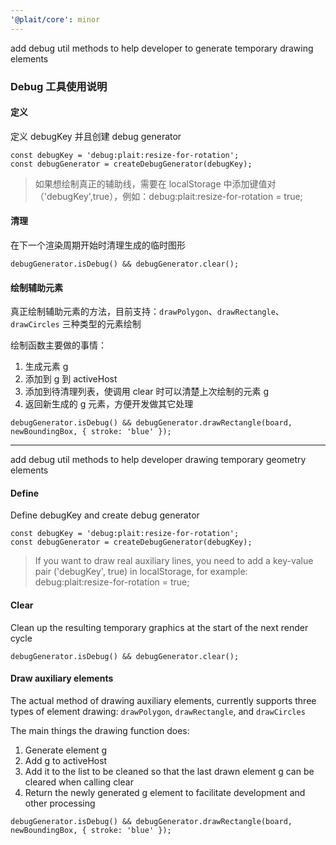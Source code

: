 ```yaml
---
'@plait/core': minor
---
```


add debug util methods to help developer to generate temporary drawing elements

### Debug 工具使用说明

#### 定义 

定义 debugKey 并且创建 debug generator


```
const debugKey = 'debug:plait:resize-for-rotation';
const debugGenerator = createDebugGenerator(debugKey);
```

> 如果想绘制真正的辅助线，需要在 localStorage 中添加键值对（'debugKey',true），例如：debug:plait:resize-for-rotation = true;

#### 清理 

在下一个渲染周期开始时清理生成的临时图形

```
debugGenerator.isDebug() && debugGenerator.clear();
```

#### 绘制辅助元素

真正绘制辅助元素的方法，目前支持：`drawPolygon`、`drawRectangle`、`drawCircles` 三种类型的元素绘制

绘制函数主要做的事情：

1. 生成元素 g
2. 添加到 g 到 activeHost
3. 添加到待清理列表，使调用 clear 时可以清楚上次绘制的元素 g
4. 返回新生成的 g 元素，方便开发做其它处理


```
debugGenerator.isDebug() && debugGenerator.drawRectangle(board, newBoundingBox, { stroke: 'blue' });
```

---


add debug util methods to help developer drawing temporary geometry elements

#### Define

Define debugKey and create debug generator


```
const debugKey = 'debug:plait:resize-for-rotation';
const debugGenerator = createDebugGenerator(debugKey);
```

> If you want to draw real auxiliary lines, you need to add a key-value pair ('debugKey', true) in localStorage, for example: debug:plait:resize-for-rotation = true;

#### Clear

Clean up the resulting temporary graphics at the start of the next render cycle

```
debugGenerator.isDebug() && debugGenerator.clear();
```

#### Draw auxiliary elements

The actual method of drawing auxiliary elements, currently supports three types of element drawing: `drawPolygon`, `drawRectangle`, and `drawCircles`

The main things the drawing function does:

1. Generate element g
2. Add g to activeHost
3. Add it to the list to be cleaned so that the last drawn element g can be cleared when calling clear
4. Return the newly generated g element to facilitate development and other processing


```
debugGenerator.isDebug() && debugGenerator.drawRectangle(board, newBoundingBox, { stroke: 'blue' });
```